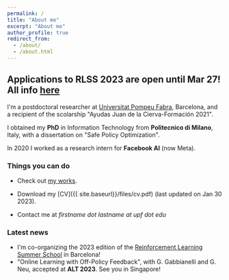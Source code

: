 ```yaml
---
permalink: /
title: "About me"
excerpt: "About me"
author_profile: true
redirect_from: 
  - /about/
  - /about.html
---
```


## Applications to RLSS 2023 are open until Mar 27! All info [here](https://rlsummerschool.com/application/)

I'm a postdoctoral researcher at [Universitat Pompeu Fabra](https://www.upf.edu/web/ai-ml), Barcelona, and a recipient of the scolarship "Ayudas Juan de la Cierva-Formación 2021".

I obtained my **PhD** in Information Technology from **Politecnico di Milano**, Italy, with a dissertation on "Safe Policy Optimization".

In 2020 I worked as a research intern for **Facebook AI** (now Meta).

### Things you can do
* Check out [my works](https://scholar.google.it/citations?user=A2WxZlsAAAAJ).

* Download my [CV]({{ site.baseurl}}/files/cv.pdf) (last updated on Jan 30 2023).

* Contact me at *firstname dot lastname at upf dot edu*

### Latest news
* I'm co-organizing the 2023 edition of the [Reinforcement Learning Summer School](https://rlsummerschool.com/) in Barcelona!
* "Online Learning with Off-Policy Feedback", with G. Gabbianelli and G. Neu, accepted at **ALT 2023**. See you in Singapore!

